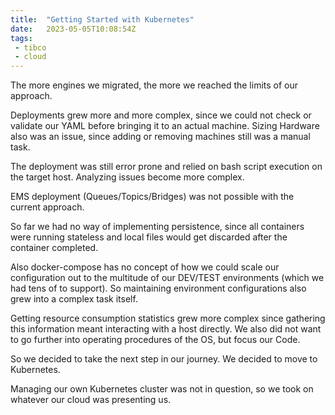 ```yaml
---
title:  "Getting Started with Kubernetes"
date:   2023-05-05T10:08:54Z
tags:
 - tibco
 - cloud
---
```

The more engines we migrated, the more we reached the limits of our approach.

Deployments grew more and more complex, since we could not check or validate our YAML before bringing it to an actual machine. Sizing Hardware also was an issue, since adding or removing machines still was a manual task.

The deployment was still error prone and relied on bash script execution on the target host. Analyzing issues become more complex.

EMS deployment (Queues/Topics/Bridges) was not possible with the current approach.

So far we had no way of implementing persistence, since all containers were running stateless and local files would get discarded after the container completed.

Also docker-compose has no concept of how we could scale our configuration out to the multitude of our DEV/TEST environments (which we had tens of to support). So maintaining environment configurations also grew into a complex task itself.

Getting resource consumption statistics grew more complex since gathering this information meant interacting with a host directly. We also did not want to go further into operating procedures of the OS, but focus our Code.

So we decided to take the next step in our journey. We decided to move to Kubernetes.

Managing our own Kubernetes cluster was not in question, so we took on whatever our cloud was presenting us.